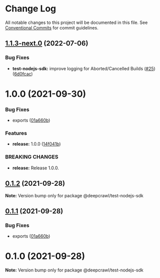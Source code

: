# Change Log

All notable changes to this project will be documented in this file.
See [Conventional Commits](https://conventionalcommits.org) for commit guidelines.

## [1.1.3-next.0](https://github.com/deepcrawl/deepcrawl-test/compare/v1.1.2...v1.1.3-next.0) (2022-07-06)


### Bug Fixes

* **test-nodejs-sdk:** improve logging for Aborted/Cancelled Builds ([#25](https://github.com/deepcrawl/deepcrawl-test/issues/25)) ([6d0fcac](https://github.com/deepcrawl/deepcrawl-test/commit/6d0fcacdcbaebff9a9c27ced91d448981b69dc6f))





# 1.0.0 (2021-09-30)


### Bug Fixes

* exports ([01a660b](https://github.com/deepcrawl/deepcrawl-test/commit/01a660b1f9e0f7a4d2a86e37ece985a1c4d67870))


### Features

* **release:** 1.0.0 ([14f041b](https://github.com/deepcrawl/deepcrawl-test/commit/14f041bdb69b0662ed3fad1d592b6212ea4c5358))


### BREAKING CHANGES

* **release:** Release 1.0.0.





## [0.1.2](https://github.com/deepcrawl/deepcrawl-test/compare/@deepcrawl/test-nodejs-sdk@0.1.1...@deepcrawl/test-nodejs-sdk@0.1.2) (2021-09-28)

**Note:** Version bump only for package @deepcrawl/test-nodejs-sdk





## [0.1.1](https://github.com/deepcrawl/deepcrawl-test/compare/@deepcrawl/test-nodejs-sdk@0.1.0...@deepcrawl/test-nodejs-sdk@0.1.1) (2021-09-28)


### Bug Fixes

* exports ([01a660b](https://github.com/deepcrawl/deepcrawl-test/commit/01a660b1f9e0f7a4d2a86e37ece985a1c4d67870))





# 0.1.0 (2021-09-28)

**Note:** Version bump only for package @deepcrawl/test-nodejs-sdk

